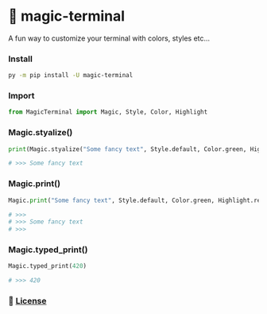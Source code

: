 # :art: magic-terminal
A fun way to customize your terminal with colors, styles etc...

### Install
```bash
py -m pip install -U magic-terminal
```
### Import
```py
from MagicTerminal import Magic, Style, Color, Highlight
```

### Magic.styalize()
```py
print(Magic.styalize("Some fancy text", Style.default, Color.green, Highlight.red))

# >>> Some fancy text
```

### Magic.print()
```py
Magic.print("Some fancy text", Style.default, Color.green, Highlight.red, True, True)

# >>> 
# >>> Some fancy text
# >>> 
```

### Magic.typed_print()
```py
Magic.typed_print(420)

# >>> 420
```

### 📜 [License](LICENSE)
